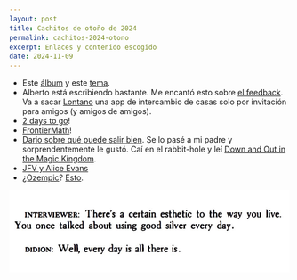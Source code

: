 ```yaml
---
layout: post
title: Cachitos de otoño de 2024
permalink: cachitos-2024-otono
excerpt: Enlaces y contenido escogido
date: 2024-11-09
---
```


- Este [álbum](https://open.spotify.com/intl-es/album/4tBXKI7G2sQ67Y5VAsxkzv?si=juTHqyJQQLSJYe6LrtvcIQ) y este [tema](https://open.spotify.com/intl-es/track/7tJ2ZPwHRrPTy1OW7jais0?si=3857377c84664087).
- Alberto está escribiendo bastante. Me encantó esto sobre [el feedback](https://albertoromero.com/feedback). Va a sacar [Lontano](https://buttondown.com/albertoromero/archive/i-met-my-october-okrs/) una app de intercambio de casas solo por invitación para amigos (y amigos de amigos).
- [2 days to go](https://www.kaggle.com/competitions/arc-prize-2024/leaderboard)!
- [FrontierMath](https://epochai.org/frontiermath)!
- [Dario sobre qué puede salir bien](https://darioamodei.com/machines-of-loving-grace#5-work-and-meaning). Se lo pasé a mi padre y sorprendentemente le gustó. Caí en el rabbit-hole y leí [Down and Out in the Magic Kingdom](https://www.goodreads.com/book/show/29587.Down_and_Out_in_the_Magic_Kingdom).
- [JFV y Alice Evans](https://youtu.be/EM8200Vl7R4)
- [¿Ozempic](https://x.com/jburnmurdoch/status/1842163184838250764)? [Esto](https://www.astralcodexten.com/p/why-does-ozempic-cure-all-diseases).

![all there is](../images/2024-11-09-every-day.png)